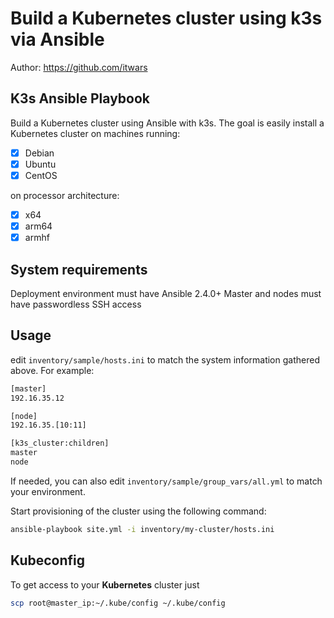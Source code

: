 # Build a Kubernetes cluster using k3s via Ansible

Author: <https://github.com/itwars>

## K3s Ansible Playbook

Build a Kubernetes cluster using Ansible with k3s. The goal is easily install a Kubernetes cluster on machines running:

- [X] Debian
- [X] Ubuntu
- [X] CentOS

on processor architecture:

- [X] x64
- [X] arm64
- [X] armhf

## System requirements

Deployment environment must have Ansible 2.4.0+
Master and nodes must have passwordless SSH access

## Usage

edit `inventory/sample/hosts.ini` to match the system information gathered above. For example:

```bash
[master]
192.16.35.12

[node]
192.16.35.[10:11]

[k3s_cluster:children]
master
node
```

If needed, you can also edit `inventory/sample/group_vars/all.yml` to match your environment.

Start provisioning of the cluster using the following command:

```bash
ansible-playbook site.yml -i inventory/my-cluster/hosts.ini 
```

## Kubeconfig

To get access to your **Kubernetes** cluster just

```bash
scp root@master_ip:~/.kube/config ~/.kube/config
```
